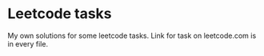 # Leetcode tasks

My own solutions for some leetcode tasks.
Link for task on leetcode.com is in every file.
